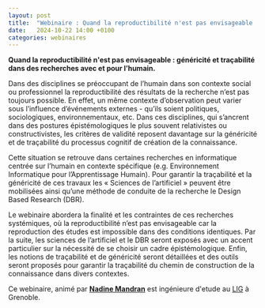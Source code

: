```yaml
---
layout: post
title:  "Webinaire : Quand la reproductibilité n'est pas envisageable : généricité et traçabilité dans des recherches avec et pour l’humain"
date:   2024-10-22 14:00 +0100
categories: webinaires
---
```


**Quand la reproductibilité n'est pas envisageable : généricité et traçabilité dans des recherches avec et pour l’humain.**

Dans des disciplines se préoccupant de l’humain dans son contexte social ou professionnel la reproductibilité des résultats de la recherche n’est pas toujours possible.  En effet, un même contexte d’observation peut varier sous l’influence d’événements externes - qu’ils soient politiques, sociologiques, environnementaux, etc. Dans ces disciplines, qui s’ancrent dans des postures épistémologiques le plus souvent relativistes ou constructivistes, les critères de validité reposent davantage sur la généricité et de traçabilité du processus cognitif de création de la connaissance.

Cette situation se retrouve dans certaines recherches en informatique centrée sur l’humain en contexte spécifique (e.g. Environnement Informatique pour l’Apprentissage Humain). Pour garantir la traçabilité et la généricité de ces travaux les « Sciences de l’artificiel » peuvent être mobilisées ainsi qu’une méthode de conduite de la recherche le Design Based Research (DBR).

Le webinaire abordera la finalité et les contraintes de ces recherches systémiques, où la reproductibilité n’est pas envisageable car la reproduction des études est impossible dans des conditions identiques. Par la suite, les sciences de l’artificiel et le DBR seront exposés avec un accent particulier sur la nécessité de se choisir un cadre épistémologique. Enfin, les notions de traçabilité et de généricité seront détaillées et des outils seront proposés pour garantir la traçabilité du chemin de construction de la connaissance dans divers contextes.


Ce webinaire, animé par **[Nadine Mandran](https://www.cnrs.fr/fr/personne/nadine-mandran)** est ingénieure d'etude au [LIG](https://www.liglab.fr/fr) à Grenoble.
